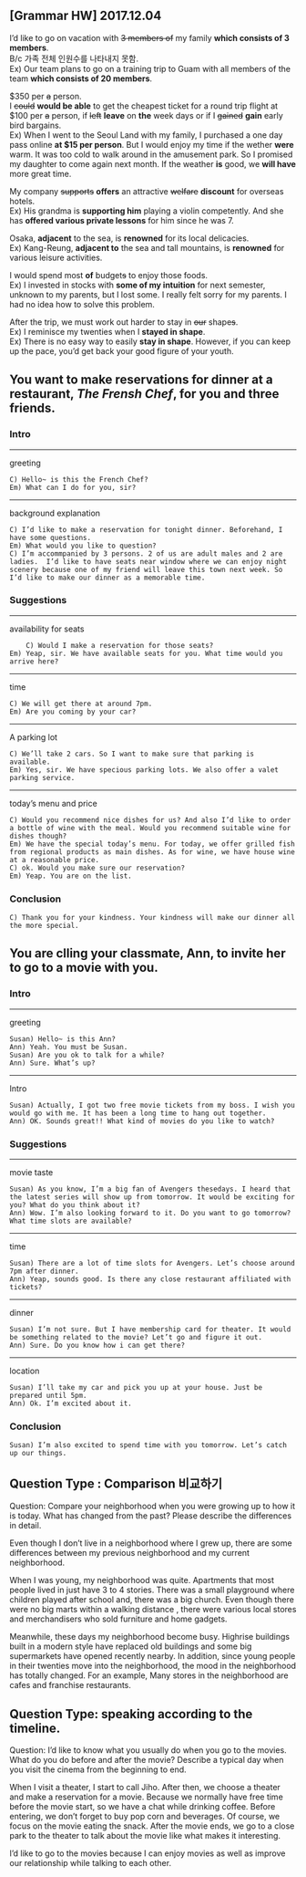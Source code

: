 ## [Grammar HW] 2017.12.04

I’d like to go on vacation with ~~3 members of~~ my family **which consists of 3 members**.  
B/c 가족 전체 인원수를 나타내지 못함.  
Ex) Our team plans to go on a training trip to Guam with all members of the team **which consists of 20 members**. 

$350 per ~~a~~ person.  
I ~~could~~ **would be able** to get the cheapest ticket for a round trip flight at $100 per ~~a~~ person, if ~~left~~ **leave** on **the** week days or if I ~~gained~~ **gain** early bird bargains.  
Ex) When I went to the Seoul Land with my family, I purchased a one day pass online **at $15 per person**. But I would enjoy my time if the wether **were** warm. It was too cold to walk around in the amusement park. So I promised my daughter to come again next month. If the weather **is** good, we **will have** more great time.

My company ~~supports~~ **offers** an attractive ~~welfare~~ **discount** for overseas hotels.   
Ex) His grandma is **supporting him** playing a violin competently. And she has **offered various private lessons** for him since he was 7. 


Osaka, **adjacent** to the sea, is **renowned** for its local delicacies.  
Ex) Kang-Reung, **adjacent to** the sea and tall mountains, is **renowned** for various leisure activities.

I would spend most **of** budget~~s~~ to enjoy those foods.  
Ex) I invested in stocks with **some of my intuition** for next semester, unknown to my parents, but I lost some. I really felt sorry for my parents. I had no idea how to solve this problem.

After the trip, we must work out harder to stay in ~~our~~ shape~~s~~.   
Ex) I reminisce my twenties when I **stayed in shape**.  
Ex) There is no easy way to easily **stay in shape**. However, if you can keep up the pace, you’d get back your good figure of your youth.


## You want to make reservations for dinner at a restaurant, *The Frensh Chef*, for you and three friends.

### Intro
----
greeting  

	C) Hello~ is this the French Chef?
	Em) What can I do for you, sir?

----
background explanation

	C) I’d like to make a reservation for tonight dinner. Beforehand, I have some questions.   
	Em) What would you like to question?   
	C) I’m accommpanied by 3 persons. 2 of us are adult males and 2 are ladies.  I’d like to have seats near window where we can enjoy night scenery because one of my friend will leave this town next week. So I’d like to make our dinner as a memorable time.   
 
### Suggestions
---- 
availability for seats

        C) Would I make a reservation for those seats? 
	Em) Yeap, sir. We have available seats for you. What time would you arrive here?

----
time

	C) We will get there at around 7pm.
	Em) Are you coming by your car?

----
A parking lot

	C) We’ll take 2 cars. So I want to make sure that parking is available.
	Em) Yes, sir. We have specious parking lots. We also offer a valet parking service.

---- 
today’s menu and price  

	C) Would you recommend nice dishes for us? And also I’d like to order a bottle of wine with the meal. Would you recommend suitable wine for dishes though?
	Em) We have the special today’s menu. For today, we offer grilled fish from regional products as main dishes. As for wine, we have house wine at a reasonable price.
	C) ok. Would you make sure our reservation?
	Em) Yeap. You are on the list.
		
### Conclusion
	C) Thank you for your kindness. Your kindness will make our dinner all the more special.



## You are clling your classmate, Ann, to invite her to go to a movie with you.

### Intro

---- 
greeting

	Susan) Hello~ is this Ann?
	Ann) Yeah. You must be Susan.
	Susan) Are you ok to talk for a while?
	Ann) Sure. What’s up?

----
Intro

	Susan) Actually, I got two free movie tickets from my boss. I wish you would go with me. It has been a long time to hang out together.
	Ann) OK. Sounds great!! What kind of movies do you like to watch?

### Suggestions

---- 
movie taste

	Susan) As you know, I’m a big fan of Avengers thesedays. I heard that the latest series will show up from tomorrow. It would be exciting for you? What do you think about it? 
	Ann) Wow. I’m also looking forward to it. Do you want to go tomorrow? What time slots are available? 

---- 
time

	Susan) There are a lot of time slots for Avengers. Let’s choose around 7pm after dinner.
	Ann) Yeap, sounds good. Is there any close restaurant affiliated with tickets?

---- 
dinner

	Susan) I’m not sure. But I have membership card for theater. It would be something related to the movie? Let’t go and figure it out. 
	Ann) Sure. Do you know how i can get there?

----
location

	Susan) I’ll take my car and pick you up at your house. Just be prepared until 5pm.
	Ann) Ok. I’m excited about it.

### Conclusion
	Susan) I’m also excited to spend time with you tomorrow. Let’s catch up our things.





## Question Type : Comparison 비교하기

Question: Compare your neighborhood when you were growing up to how it is today. What has changed from the past? Please describe the differences in detail.


Even though I don’t live in a neighborhood where I grew up, there are some differences between my previous neighborhood and my current neighborhood. 

When I was young, my neighborhood was quite. Apartments that most people lived in just have 3 to 4 stories. There was a small playground where children played after school and, there was a big church. Even though there were no big marts within a walking distance , there were various local stores and merchandisers who sold furniture and home gadgets.

Meanwhile, these days my neighborhood become busy. Highrise buildings built in a modern style have replaced old buildings and some big supermarkets have opened recently nearby. In addition, since young people in their twenties move into the neighborhood, the mood in the neighborhood has totally changed. For an example, Many stores in the neighborhood are cafes and franchise restaurants.

## Question Type: speaking according to the timeline.

Question: I’d like to know what you usually do when you go to the movies. What do you do before and after the movie? Describe a typical day when you visit the cinema from the beginning to end. 

When I visit a theater, I start to call Jiho. After then, we choose a theater and make a reservation for a movie. Because we normally have free time before the movie start, so we have a chat while drinking coffee. Before entering, we don’t forget to buy pop corn and beverages. Of course, we focus on the movie eating the snack. After the movie ends, we go to a close park to the theater to talk about the movie like what makes it interesting.

I’d like to go to the movies because I can enjoy movies as well as improve our relationship while talking to each other.
